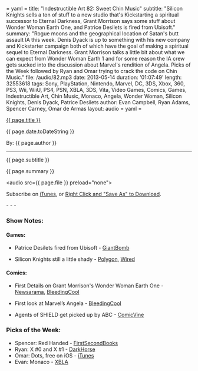 = yaml =
title: "Indestructible Art 82: Sweet Chin Music"
subtitle: "Silicon Knights sells a ton of stuff to a new studio that's Kickstarting a spiritual successor to Eternal Darkness, Grant Morrison says some stuff about Wonder Woman Earth One, and Patrice Desilets is fired from Ubisoft."
summary: "Rogue moons and the geographical location of Satan's butt assault IA this week. Denis Dyack is up to something with his new company and Kickstarter campaign both of which have the goal of making a spiritual sequel to Eternal Darkness. Grant Morrison talks a little bit about what we can expect from Wonder Woman Earth 1 and for some reason the IA crew gets sucked into the discussion about Marvel's rendition of Angela. Picks of the Week followed by Ryan and Omar trying to crack the code on Chin Music."
file: /audio/82.mp3
date: 2013-05-14
duration: '01:07:49'
length: 32553618
tags: Sony, PlayStation, Nintendo, Marvel, DC, 3DS, Xbox, 360, PS3, Wii, WiiU, PS4, PSN, XBLA, 3DS, Vita, Video Games, Comics, Games, Indestructible Art, Chin Music, Monaco, Angela, Wonder Woman, Silicon Knights, Denis Dyack, Patrice Desilets
author: Evan Campbell, Ryan Adams, Spencer Carney, Omar de Armas
layout: audio
= yaml =

<a href="{{ page.url }}" class='postTitleLink'><p class='postTitle'>{{ page.title }}</p></a>
<p class='postPublished'>{{ page.date.toDateString }}</p>
<p class='postAuthor'>By: {{ page.author }}</p>
<hr>
<p class='podcastSummary'>{{ page.subtitle }}</p>

<p class='podcastSummary'>{{ page.summary }}</p>

<audio src={{ page.file }} preload="none"></audio>
<p class='subLinks'>Subscribe on <a href='http://bit.ly/iapodcast'>iTunes</a>, or <a href={{ page.file }}>Right Click and "Save As" to Download</a>.</p>
- - -

### Show Notes:  ###
#### Games: ####
* Patrice Desilets fired from Ubisoft - [GiantBomb](http://www.giantbomb.com/articles/patrice-desilets-isn-t-with-ubisoft-anymore/1100-4634/)
  
* Silicon Knights still a little shady - [Polygon](http://www.polygon.com/2013/5/9/4316936/silicon-knights-epic-games-precursor-games?utm_source=feedly), [Wired](http://www.wired.com/gamelife/2013/05/precursor-games/)
  
#### Comics: ####
* First Details on Grant Morrison's Wonder Woman Earth One - [Newsarama](http://www.newsarama.com/17784-1st-look-morrison-s-wonder-woman-earth-one.html), [BleedingCool](http://www.bleedingcool.com/2013/05/10/here-comes-wonder-woman-earth-one-by-grant-morrison-and-yanick-paquette/)
  
* First look at Marvel’s Angela - [BleedingCool](http://www.bleedingcool.com/2013/05/09/the-look-of-angela/)
  
* Agents of SHIELD get picked up by ABC - [ComicVine](http://www.comicvine.com/articles/first-look-marvel-s-agents-of-s-h-i-e-l-d/1100-146540/)
  
### Picks of the Week: ###
* Spencer: Red Handed - [FirstSecondBooks](http://www.firstsecondbooks.com/uncategorized/red-handed-comes-out-today/)
* Ryan: X #0 and X #1 - [DarkHorse](http://www.darkhorse.com/Comics/22-527/X-1-Dave-Wilkins-cover)
* Omar: Dots, free on iOS - [iTunes](https://itunes.apple.com/us/app/dots-a-game-about-connecting/id632285588?mt=8&v0=WWW-NAUS-ITSTOP100-FREEAPPS&ign-mpt=uo%3D4)
* Evan: Monaco - [XBLA](http://marketplace.xbox.com/en-US/Product/Monaco-Whats-Yours-is-Mine/66acd000-77fe-1000-9115-d80258411297)